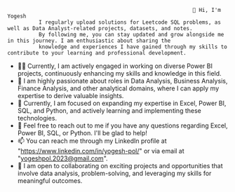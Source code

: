                                                                👋 Hi, I'm Yogesh
              I regularly upload solutions for Leetcode SQL problems, as well as Data Analyst-related projects, datasets, and notes. 
              By following me, you can stay updated and grow alongside me in this journey. I am enthusiastic about sharing the 
              knowledge and experiences I have gained through my skills to contribute to your learning and professional development.


- 👨‍💻 Currently, I am actively engaged in working on diverse Power BI projects, continuously enhancing my skills and knowledge in this field.
- 👀 I am highly passionate about roles in Data Analysis, Business Analysis, Finance Analysis, and other analytical domains, where I can apply my expertise to derive valuable insights.
- 🌱 Currently, I am focused on expanding my expertise in Excel, Power BI, SQL, and Python, and actively learning and implementing these technologies.
- 💬 Feel free to reach out to me if you have any questions regarding Excel, Power BI, SQL, or Python. I'll be glad to help!
- 📫 You can reach me through my LinkedIn profile at "https://www.linkedin.com/in/yogesh-pol/" or via email at "yogeshpol.2023@gmail.com".
- 💞️ I am open to collaborating on exciting projects and opportunities that involve data analysis, problem-solving, and leveraging my skills for meaningful outcomes.

<!--- 
- 👋 Hi, I’m Yogesh Pol
📝 I write articles on Medium
---> 

<!---
yogi23pol/yogi23pol is a ✨ special ✨ repository because its `README.md` (this file) appears on your GitHub profile.
You can click the Preview link to take a look at your changes.
--->



